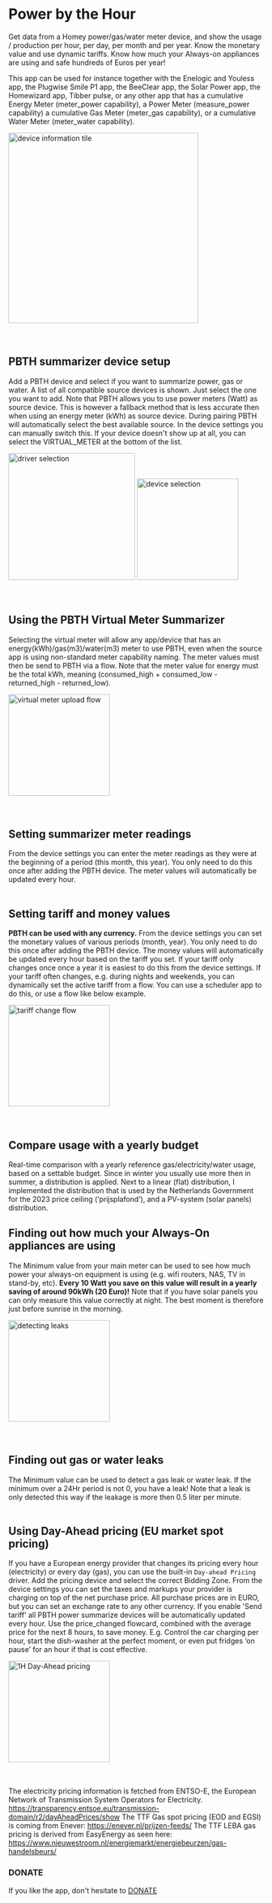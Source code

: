 # Power by the Hour

Get data from a Homey power/gas/water meter device, and show the usage / production per hour, per day, per month and per year. Know the monetary value and use dynamic tariffs. Know how much your Always-on appliances are using and safe hundreds of Euros per year!

This app can be used for instance together with the Enelogic and Youless app, the Plugwise Smile P1 app, the BeeClear app, the Solar Power app, the Homewizard app, Tibber pulse, or any other app that has a cumulative Energy Meter (meter_power capability), a Power Meter (measure_power capability) a cumulative Gas Meter (meter_gas capability), or a cumulative Water Meter (meter_water capability).

<img src="https://global.discourse-cdn.com/business4/uploads/athom/original/3X/5/5/55d1f95545e8389c18729221bf901a71321811fb.jpeg" alt="device information tile" width="375"/>
 <br>
 <br>
 <br>

## PBTH summarizer device setup
Add a PBTH device and select if you want to summarize power, gas or water. A list of all compatible source devices is shown. Just select the one you want to add. Note that PBTH allows you to use power meters (Watt) as source device. This is however a fallback method that is less accurate then when using an energy meter (kWh) as source device. During pairing PBTH will automatically select the best available source. In the device settings you can manually switch this. If your device doesn't show up at all, you can select the VIRTUAL_METER at the bottom of the list. 

<img src="https://global.discourse-cdn.com/business4/uploads/athom/original/3X/1/2/12a1275dde87ca9c92c8d79ce12db4f586e2866b.jpeg" alt="driver selection" width="250"/>
<img src="https://global.discourse-cdn.com/business4/uploads/athom/optimized/3X/5/0/50cf03f760502098a2a017832b2b1aeb9948c6d5_2_225x500.jpeg" alt="device selection" width="200"/>  
<br>
<br>
<br>

## Using the PBTH Virtual Meter Summarizer
Selecting the virtual meter will allow any app/device that has an energy(kWh)/gas(m3)/water(m3) meter to use PBTH, even when the source app is using non-standard meter capability naming. The meter values must then be send to PBTH via a flow. Note that the meter value for energy must be the total kWh, meaning (consumed_high + consumed_low - returned_high - returned_low).

<img src="https://global.discourse-cdn.com/business4/uploads/athom/original/3X/5/5/55e82da0ff03a2e8357db5e83bf71d458e72040b.png" alt="virtual meter upload flow" width="200"/>  
 <br>
 <br>
 <br>

## Setting summarizer meter readings
From the device settings you can enter the meter readings as they were at the beginning of a period (this month, this year). You only need to do this once after adding the PBTH device. The meter values will automatically be updated every hour.  
<br>

## Setting tariff and money values
**PBTH can be used with any currency.** From the device settings you can set the monetary values of various periods (month, year). You only need to do this once after adding the PBTH device. The money values will automatically be updated every hour based on the tariff you set. If your tariff only changes once once a year it is easiest to do this from the device settings. If your tariff often changes, e.g. during nights and weekends, you can dynamically set the active tariff from a flow. You can use a scheduler app to do this, or use a flow like below example.  

<img src="https://global.discourse-cdn.com/business4/uploads/athom/original/3X/4/d/4d66a18295c0e18112eed0150d22ca9864a2773c.jpeg" alt="tariff change flow" width="200"/> 
<br>
<br>
<br>

## Compare usage with a yearly budget
Real-time comparison with a yearly reference gas/electricity/water usage, based on a settable budget. Since in winter you usually use more then in summer, a distribution is applied. Next to a linear (flat) distribution, I implemented the distribution that is used by the Netherlands Government for the 2023 price ceiling (‘prijsplafond’), and a PV-system (solar panels) distribution.

## Finding out how much your Always-On appliances are using
The Minimum value from your main meter can be used to see how much power your always-on equipment is using (e.g. wifi routers, NAS, TV in stand-by, etc). **Every 10 Watt you save on this value will result in a yearly saving of around 90kWh (20 Euro)!** Note that if you have solar panels you can only measure this value correctly at night. The best moment is therefore just before sunrise in the morning.

<img src="https://global.discourse-cdn.com/business4/uploads/athom/original/3X/2/3/238b5a7c7a3495dd4e375d5b8f3621ccc97b8bf6.jpeg" alt="detecting leaks" width="200"/>  
<br>
<br>
<br>

## Finding out gas or water leaks
The Minimum value can be used to detect a gas leak or water leak. If the minimum over a 24Hr period is not 0, you have a leak! Note that a leak is only detected this way if the leakage is more then 0.5 liter per minute.
<br>
<br>

## Using Day-Ahead pricing (EU market spot pricing)
If you have a European energy provider that changes its pricing every hour (electricity) or every day (gas), you can use the built-in `Day-ahead Pricing` driver. Add the pricing device and select the correct Bidding Zone.
From the device settings you can set the taxes and markups your provider is charging on top of the net purchase price. All purchase prices are in EURO, but you can set an exchange rate to any other currency. If you enable 'Send tariff' all PBTH power summarize devices will be automatically updated every hour. Use the price_changed flowcard, combined with the average price for the next 8 hours, to save money. E.g. Control the car charging per hour, start the dish-washer at the perfect moment, or even put fridges ‘on pause’ for an hour if that is cost effective.

<img src="https://global.discourse-cdn.com/business4/uploads/athom/original/3X/b/5/b536b76cdb308d7d3745e087f17280ac481600b4.jpeg" alt="1H Day-Ahead pricing" width="200"/> 
<br>
<br>
<br>

The electricity pricing information is fetched from ENTSO-E, the European Network of Transmission System Operators for Electricity. https://transparency.entsoe.eu/transmission-domain/r2/dayAheadPrices/show
The TTF Gas spot pricing (EOD and EGSI) is coming from Enever: https://enever.nl/prijzen-feeds/
The TTF LEBA gas pricing is derived from EasyEnergy as seen here: https://www.nieuwestroom.nl/energiemarkt/energiebeurzen/gas-handelsbeurs/

### DONATE
If you like the app, don't hesitate to [DONATE](https://www.paypal.me/gruijter)
